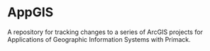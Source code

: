 # AppGIS
A repository for tracking changes to a series of ArcGIS projects for Applications of Geographic Information Systems with Primack.
